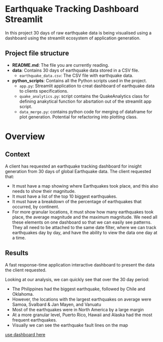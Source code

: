 # Earthquake Tracking Dashboard Streamlit

In this project 30 days of raw earthquake data is being visualised using a dashboard using the streamlit ecosystem of application generation.

## Project file structure

- **README.md**: The file you are currently reading.
- **data**: Contains 30 days of earthquake data stored in a CSV file.
  - `earthquake_data.csv`: The CSV file with earthquake data.
- **python_scripts**: Contains all the Python scripts used in the project.
  - `app.py`: Streamlit application to creat dashboard of earthquake data to clients specifications.
  - `quake_analytics.py`: script contains the QuakeAnalytics class for defining anakytical function for absrtation out of the streamlit app script.
  - `data_merge.py`: contains python code for merging of dataframe for plot generation. Potential for refactoring into plotting class. 

# Overview

## Context
A client has requested an earthquake tracking dashboard for insight generation from 30 days of global Earthquake data. The client requested that:

- It must have a map showing where Earthquakes took place, and this also needs to show their magnitude.
- It must have a list of the top 10 biggest earthquakes.
- It must have a breakdown of the percentage of earthquakes that occurred, by continent.
- For more granular locations, it must show how many earthquakes took place, the average magnitude and the maximum magnitude.
We need all these elements on one dashboard so that we can easily see patterns. They all need to be attached to the same date filter, where we can track earthquakes day by day, and have the ability to view the data one day at a time.

## Results

A fast response-time application interactive dashboard to present the data the client requested.

Looking at our analysis, we can quickly see that over the 30 day period:

- The Philippines had the biggest earthquake, followed by Chile and Oklahoma.
- However, the locations with the largest earthquakes on average were Samoa, Svalbard & Jan Mayen, and Vanuatu
- Most of the earthquakes were in North America by a large margin
- At a more granular level, Puerto Rico, Hawaii and Alaska had the most frequent earthquakes.
- Visually we can see the earthquake fault lines on the map

[use dashboard here](https://hpcurtis-earthquake-dashboard-python-scriptsapp-5mt9wm.streamlit.app/)
